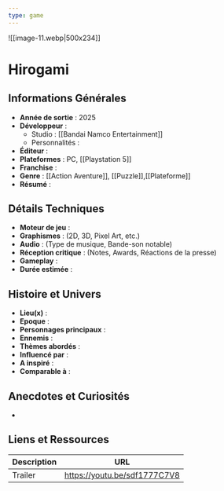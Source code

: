 ```yaml
---
type: game
---
```

![[image-11.webp|500x234]]
# Hirogami

## Informations Générales

- **Année de sortie** : 2025
- **Développeur** : 
	- Studio : [[Bandai Namco Entertainment]]
	- Personnalités : 
- **Éditeur** : 
- **Plateformes** : PC, [[Playstation 5]]
- **Franchise** : 
- **Genre** : [[Action Aventure]], [[Puzzle]],[[Plateforme]]
- **Résumé** : 

## Détails Techniques
- **Moteur de jeu** : 
- **Graphismes** : (2D, 3D, Pixel Art, etc.)
- **Audio** : (Type de musique, Bande-son notable)
- **Réception critique** : (Notes, Awards, Réactions de la presse)
- **Gameplay** :
- **Durée estimée** : 

## Histoire et Univers
- **Lieu(x)** : 
- **Epoque** : 
- **Personnages principaux** : 
- **Ennemis** :
- **Thèmes abordés** : 
- **Influencé par** :
- **A inspiré** : 
- **Comparable à** :
## Anecdotes et Curiosités
- 
## Liens et Ressources

| Description | URL                          |
| ----------- | ---------------------------- |
| Trailer     | https://youtu.be/sdf1777C7V8 |
